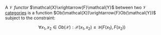 A $\mathcal{V}$ *functor* $\mathcal{X}\xrightarrow{F}\mathcal{Y}$ between 
two $\mathcal{V}$ [categories](/docs/math/defs/vcat.qmd) is a function 
$Ob(\mathcal{X})\xrightarrow{F}Ob(\mathcal{Y})$ subject to the constraint:

$$\forall x_1,x_2 \in Ob(\mathcal{X}): \mathcal{X}(x_1,x_2) \leq \mathcal{Y}(F(x_1),F(x_2))$$

